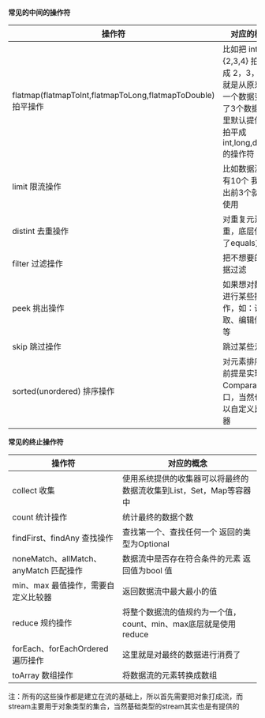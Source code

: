 **常见的中间的操作符**

| 操作符                                                       | 对应的概念                                                   |
| ------------------------------------------------------------ | ------------------------------------------------------------ |
| flatmap(flatmapToInt,flatmapToLong,flatmapToDouble) 拍平操作 | 比如把 int[]{2,3,4} 拍平 变成 2，3，4 也就是从原来的一个数据变成了3个数据，这里默认提供了拍平成int,long,double的操作符 |
| limit 限流操作                                               | 比如数据流中有10个 我只要出前3个就可以使用                   |
| distint 去重操作                                             | 对重复元素去重，底层使用了equals方法                         |
| filter 过滤操作                                              | 把不想要的数据过滤                                           |
| peek 挑出操作                                                | 如果想对数据进行某些操作，如：读取、编辑修改等               |
| skip 跳过操作                                                | 跳过某些元素                                                 |
| sorted(unordered) 排序操作                                   | 对元素排序，前提是实现Comparable接口，当然也可以自定义比较器 |



**常见的终止操作符**

| 操作符                                 | 对应的概念                                                   |
| -------------------------------------- | ------------------------------------------------------------ |
| collect 收集                           | 使用系统提供的收集器可以将最终的数据流收集到List，Set，Map等容器中 |
| count 统计操作                         | 统计最终的数据个数                                           |
| findFirst、findAny 查找操作            | 查找第一个、查找任何一个 返回的类型为Optional                |
| noneMatch、allMatch、anyMatch 匹配操作 | 数据流中是否存在符合条件的元素 返回值为bool 值               |
| min、max 最值操作，需要自定义比较器    | 返回数据流中最大最小的值                                     |
| reduce 规约操作                        | 将整个数据流的值规约为一个值，count、min、max底层就是使用reduce |
| forEach、forEachOrdered 遍历操作       | 这里就是对最终的数据进行消费了                               |
| toArray 数组操作                       | 将数据流的元素转换成数组                                     |



注：所有的这些操作都是建立在流的基础上，所以首先需要把对象打成流，而stream主要用于对象类型的集合，当然基础类型的stream其实也是有提供的
